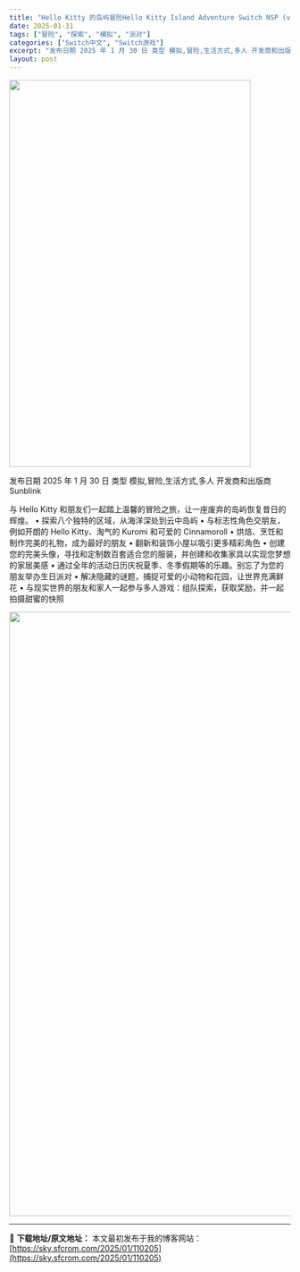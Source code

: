 ```yaml
---
title: "Hello Kitty 的岛屿冒险Hello Kitty Island Adventure Switch NSP (v1.10.1)中文"
date: 2025-01-31
tags: ["冒险", "探索", "模拟", "派对"]
categories: ["Switch中文", "Switch游戏"]
excerpt: "发布日期 2025 年 1 月 30 日 类型 模拟,冒险,生活方式,多人 开发商和出版商 Sunblink 与 Hello Kitty 和朋友们一起踏上温馨的冒险之旅，让一座废弃的岛屿恢复昔日的辉煌。 • 探索八个独特的区域，从海洋深处到云中岛屿 • 与标志性角色交朋友，例如开朗的 Hello K&hellip;"
layout: post
---
```


<img class="aligncenter size-full wp-image-110201" src="https://sky.sfcrom.com/wp-content/uploads/2025/01/2025013104021440.webp" alt="" width="432" height="692" />

发布日期 2025 年 1 月 30 日
类型 模拟,冒险,生活方式,多人
开发商和出版商 Sunblink

与 Hello Kitty 和朋友们一起踏上温馨的冒险之旅，让一座废弃的岛屿恢复昔日的辉煌。
• 探索八个独特的区域，从海洋深处到云中岛屿
• 与标志性角色交朋友，例如开朗的 Hello Kitty、淘气的 Kuromi 和可爱的 Cinnamoroll
• 烘焙、烹饪和制作完美的礼物，成为最好的朋友
• 翻新和装饰小屋以吸引更多精彩角色
• 创建您的完美头像，寻找和定制数百套适合您的服装，并创建和收集家具以实现您梦想的家居美感
• 通过全年的活动日历庆祝夏季、冬季假期等的乐趣。别忘了为您的朋友举办生日派对
• 解决隐藏的谜题，捕捉可爱的小动物和花园，让世界充满鲜花
• 与现实世界的朋友和家人一起参与多人游戏：组队探索，获取奖励，并一起拍摄甜蜜的快照

<img class="aligncenter size-full wp-image-110196" src="https://sky.sfcrom.com/wp-content/uploads/2025/01/2025013104021113.webp" alt="" width="1920" height="1080" />

---
📖 **下载地址/原文地址：** 本文最初发布于我的博客网站：[https://sky.sfcrom.com/2025/01/110205](https://sky.sfcrom.com/2025/01/110205)
